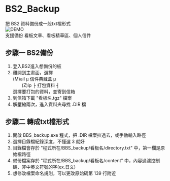 # BS2_Backup
把 BS2 資料備份成一般txt檔形式  
![DEMO](DEMO.png)  
支援備份 看板文章、看板精華區、個人信件  

## 步驟一 BS2備份
1. 登入BS2進入想備份的板  
2. 離開到主畫面，選擇  
 (M)ail      μ 信件典藏盒 μ  
　　(Z)ip        ├ 打包資料 ┤  
 選擇要打包的資料，並寄到信箱  
4. 到信箱下載 "看板名.tgz" 檔案
5. 解壓縮兩次，進入資料夾尋找 .DIR 檔  

## 步驟二 轉成txt檔形式
1. 開啟 BBS_backup.exe 程式，把 .DIR 檔案拉過去，或手動輸入路徑  
2. 選擇目錄檔紀錄深度，不懂選 3 就好
3. 目錄檔會存於 "程式所在/BBS_backup/看板名/directory.txt" 中，第一欄是原始檔路徑
4. 備份檔案存於 "程式所在/BBS_backup/看板名/content" 中，內容過濾控制碼、非中英文符號的字(ex.日文)
5. 想修改檔案命名規則，可以更改原始碼第 139 行附近

